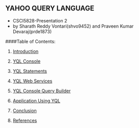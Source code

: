 ## YAHOO QUERY LANGUAGE

- CSCI5828-Presentation 2
- by Sharath Reddy Vontari(shvo9452)  and  Praveen Kumar Devaraj(prde1873)


####Table of Contents:

1) [Introduction](https://github.com/sharathvontari/Yahoo-query-language/blob/master/Introduction.md)

2) [YQL Console](https://github.com/sharathvontari/Yahoo-query-language/blob/master/YQL%20Console.md)

3) [YQL Statements](https://github.com/sharathvontari/Yahoo-query-language/blob/master/YQL%20Statements.md)

4) [YQL Web Services](https://github.com/sharathvontari/Yahoo-query-language/blob/master/YQL%20Web%20Services.md)

5) [YQL Console Query Builder](https://github.com/sharathvontari/Yahoo-query-language/blob/master/YQL%20Console%20Query%20Builder.md)

6) [Application Using YQL](https://github.com/sharathvontari/Yahoo-query-language/blob/master/Application%20Using%20YQL.md)

7) [Conclusion](https://github.com/sharathvontari/Yahoo-query-language/blob/master/Conclusion.md)

8) [References](https://github.com/sharathvontari/Yahoo-query-language/blob/master/References.md)
